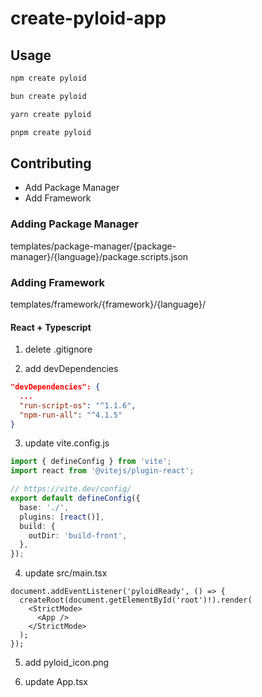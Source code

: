 # create-pyloid-app

## Usage

```bash
npm create pyloid
```
```bash
bun create pyloid
```
```bash
yarn create pyloid
```
```bash
pnpm create pyloid
```

## Contributing

- Add Package Manager
- Add Framework

### Adding Package Manager

templates/package-manager/{package-manager}/{language}/package.scripts.json

### Adding Framework

templates/framework/{framework}/{language}/

#### React + Typescript

1. delete .gitignore

2. add devDependencies

```json
"devDependencies": {
  ...
  "run-script-os": "^1.1.6",
  "npm-run-all": "^4.1.5"
}
```

3. update vite.config.js

```ts
import { defineConfig } from 'vite';
import react from '@vitejs/plugin-react';

// https://vite.dev/config/
export default defineConfig({
  base: './',
  plugins: [react()],
  build: {
    outDir: 'build-front',
  },
});
```

4. update src/main.tsx

```tsx
document.addEventListener('pyloidReady', () => {
  createRoot(document.getElementById('root')!).render(
    <StrictMode>
      <App />
    </StrictMode>
  );
});
```

5. add pyloid_icon.png

6. update App.tsx
